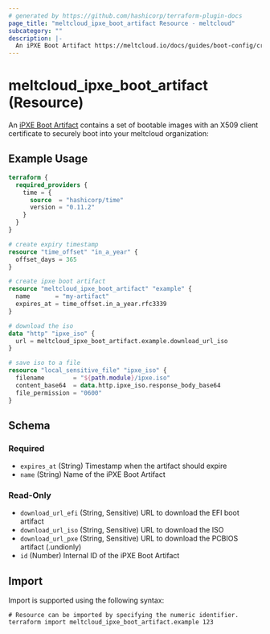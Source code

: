 ```yaml
---
# generated by https://github.com/hashicorp/terraform-plugin-docs
page_title: "meltcloud_ipxe_boot_artifact Resource - meltcloud"
subcategory: ""
description: |-
  An iPXE Boot Artifact https://meltcloud.io/docs/guides/boot-config/create-ipxe-boot-artifacts.html contains a set of bootable images with an X509 client certificate to securely boot into your meltcloud organization:
---
```


# meltcloud_ipxe_boot_artifact (Resource)

An [iPXE Boot Artifact](https://meltcloud.io/docs/guides/boot-config/create-ipxe-boot-artifacts.html) contains a set of bootable images with an X509 client certificate to securely boot into your meltcloud organization:

## Example Usage

```terraform
terraform {
  required_providers {
    time = {
      source  = "hashicorp/time"
      version = "0.11.2"
    }
  }
}

# create expiry timestamp
resource "time_offset" "in_a_year" {
  offset_days = 365
}

# create ipxe boot artifact
resource "meltcloud_ipxe_boot_artifact" "example" {
  name       = "my-artifact"
  expires_at = time_offset.in_a_year.rfc3339
}

# download the iso
data "http" "ipxe_iso" {
  url = meltcloud_ipxe_boot_artifact.example.download_url_iso
}

# save iso to a file
resource "local_sensitive_file" "ipxe_iso" {
  filename        = "${path.module}/ipxe.iso"
  content_base64  = data.http.ipxe_iso.response_body_base64
  file_permission = "0600"
}
```

<!-- schema generated by tfplugindocs -->
## Schema

### Required

- `expires_at` (String) Timestamp when the artifact should expire
- `name` (String) Name of the iPXE Boot Artifact

### Read-Only

- `download_url_efi` (String, Sensitive) URL to download the EFI boot artifact
- `download_url_iso` (String, Sensitive) URL to download the ISO
- `download_url_pxe` (String, Sensitive) URL to download the PCBIOS artifact (.undionly)
- `id` (Number) Internal ID of the iPXE Boot Artifact

## Import

Import is supported using the following syntax:

```shell
# Resource can be imported by specifying the numeric identifier.
terraform import meltcloud_ipxe_boot_artifact.example 123
```
